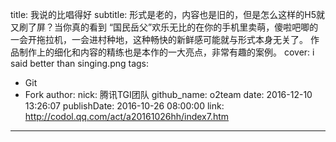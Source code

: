title: 我说的比唱得好
subtitle: 形式是老的，内容也是旧的，但是怎么这样的H5就又刷了屏？当你真的看到 “国民岳父”欢乐无比的在你的手机里卖萌，傻啦吧唧的一会开拖拉机，一会进村种地，这种畅快的新鲜感可能就与形式本身无关了。 作品制作上的细化和内容的精练也是本作的一大亮点，非常有趣的案例。
cover: i said better than singing.png
tags:
  - Git
  - Fork
author:
  nick: 腾讯TGI团队
  github_name: o2team
date: 2016-12-10 13:26:07
publishDate: 2016-10-26 08:00:00
link: http://codol.qq.com/act/a20161026hh/index7.htm
---

<!-- more -->
